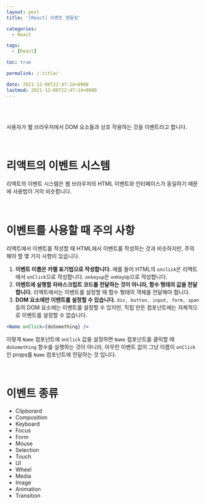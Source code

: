 ```yaml
---
layout: post
title: '[React] 이벤트 핸들링'

categories:
  - React

tags:
  - [React]

toc: true

permalink: /:title/

date: 2021-12-06T22:47:14+0900
lastmod: 2021-12-06T22:47:14+0900
---
```


<br>
<br>

사용자가 웹 브라우저에서 DOM 요소들과 상호 작용하는 것을 이벤트라고 합니다.

<br>

# 리액트의 이벤트 시스템

리액트의 이벤트 시스템은 웹 브라우저의 HTML 이벤트와 인터페이스가 동일하기 때문에 사용법이 거의 비슷합니다.

<br>

# 이벤트를 사용할 때 주의 사항

리액트에서 이벤트를 작성할 때 HTML에서 이벤트를 작성하는 것과 비슷하지만, 주의해야 할 몇 가지 사항이 있습니다.

1. **이벤트 이름은 카멜 표기법으로 작성합니다.**
   예를 들어 HTML의 `onclick`은 리액트에서 `onClick`으로 작성합니다. `onkeyup`은 `onKeyUp`으로 작성합니다.
2. **이벤트에 실행할 자바스크립트 코드를 전달하는 것이 아니라, 함수 형태의 값을 전달합니다.**
   리액트에서는 이벤트를 설정할 때 함수 형태의 객체를 전달해야 합니다.
3. **DOM 요소에만 이벤트를 설정할 수 있습니다.**
   `div, button, input, form, span` 등의 DOM 요소에는 이벤트를 설정할 수 있지만, 직접 만든 컴포넌트에는 자체적으로 이벤트를 설정할 수 없습니다.

```jsx
<Name onClick={doSomething} />
```

이렇게 `Name` 컴포넌트에 `onClick` 값을 설정하면 `Name` 컴포넌트를 클릭할 때 `doSomething` 함수를 실행하는 것이 아니라, 아무런 이벤트 없이 그냥 이름이 `onClick`인 props를 `Name` 컴포넌트에 전달하는 것 입니다.

<br>

# 이벤트 종류

- Clipborard
- Composition
- Keyboard
- Focus
- Form
- Mouse
- Selection
- Touch
- UI
- Wheel
- Media
- Image
- Animation
- Transition
